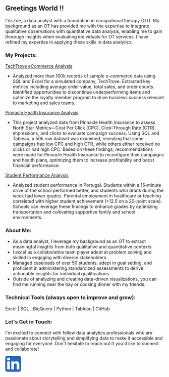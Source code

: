 ## Greetings World !!

I'm Zoë, a data analyst with a foundation in occupational therapy (OT). My background as an OT has provided me with the expertise to integrate qualitative observations with quantitative data analysis, enabling me to gain thorough insights when evaluating individuals for OT services. I have refined my expertise in applying these skills in data analytics.

### My Projects:

[TechTrove eCommerce Analysis](https://github.com/MelodiousMeadow/TechTrove_eCommerce_Analysis/blob/main/README.md)
   
- Analyzed more than 100k records of sample e-commerce data using SQL and Excel for a simulated company, TechTrove. Extracted key metrics including average order value, total sales, and order counts. Identified  opportunities to discontinue underperforming items and optimize the loyalty member program to  drive business success relevant to marketing and sales teams.

[Pinnacle Health Insurance Analysis](https://public.tableau.com/app/profile/z.w8482/viz/PinnacleHealthInsurance/PinnacleHealthInsights)

- This project analyzed data from Pinnacle Health Insurance to assess North Star Metrics—Cost Per Click (CPC), Click-Through Rate (CTR), impressions, and clicks to evaluate campaign success. Using SQL and Tableau, a 50k row dataset was examined, revealing that some campaigns had low CPC and high CTR, while others either received no clicks or had high CPC. Based on these findings, recommendations were made for Pinnacle Health Insurance to reconfigure their campaigns and health plans, optimizing them to increase profitability and boost financial performance.

[Student Performance Analysis](https://github.com/MelodiousMeadow/Student_Performance_Analysis)

- Analyzed student performance in Portugal. Students within a 15-minute drive of the school performed better, and students who drank during the week had lower grades. Parental employment in healthcare or teaching correlated with higher student achievement (>12.5 on a 20-point scale). Schools can leverage these findings to enhance grades by optimizing transportation and cultivating supportive family and school environments.


### About Me:

- As a data analyst, I leverage my background as an OT to extract meaningful insights from both qualitative and quantitative contexts.
- I excel as a collaborative team player adept at problem solving and skilled in engaging with diverse stakeholders.
- Managed caseloads of over 50 students, adept in goal setting, and proficient in administering standardized assessments to derive actionable insights for individual qualifications.
- Outside of analyzing and creating data-driven visualizations, you can find me running near the bay or cooking dinner with my friends.

### Technical Tools (always open to improve and grow):

Excel |  SQL |  BigQuery | Python | Tableau | GitHub

### Let's Get in Touch: 

I'm excited to connect with fellow data analytics professionals who are passionate about storytelling and simplifying data to make it accessible and engaging for everyone. Don't hesitate to reach out if you'd like to connect and collaborate!

<a href="https://www.linkedin.com/in/zoe-walp">
  <img src="linkedin.png" width="50" alt="LinkedIn">
</a>

